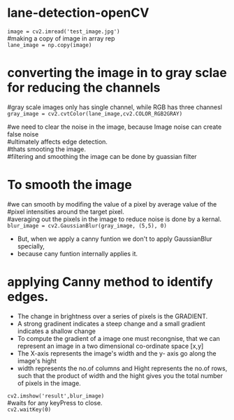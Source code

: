 # lane-detection-openCV

```image = cv2.imread('test_image.jpg')``` </br>
#making a copy of image in array rep </br>
```lane_image = np.copy(image)```
# converting the image in to gray sclae for reducing the channels </br>
#gray scale images only has single channel, while RGB has three channesl </br>
```gray_image = cv2.cvtColor(lane_image,cv2.COLOR_RGB2GRAY)``` </br>

#we need to clear the noise in the image, because Image noise can create false noise </br>
#ultimately affects edge detection. </br>
#thats smooting the image. </br>
#filtering and smoothing the image can be done by guassian filter </br>

# To smooth the image </br>
#we can smooth by modifing the value of a pixel by average value of the </br>
#pixel intensities around the target pixel. </br>
#averaging out the pixels in the image to reduce noise is done by a kernal. </br>
```blur_image = cv2.GaussianBlur(gray_image, (5,5), 0)``` </br>
- But, when we apply a canny funtion we don't to apply GaussianBlur specially, </br>
- because cany funtion internally applies it. </br>

# applying Canny method to identify edges. </br>
- The change in brightness over a series of pixels is the GRADIENT. </br>
- A strong gradinent indicates a steep change and a small gradient indicates a shallow change </br> 
- To compute the gradient of a image one must recongnise, that we can represent an image in a two dimensional co-ordinate space [x,y]
- The X-axis represents the image's width and the y- axis go along the image's hight
- width represents the no.of columns and Hight represents the no.of rows, such that the product of width and the hight 
gives you the total number of pixels in the image.
 
```cv2.imshow('result',blur_image)``` </br>
#waits for any keyPress to close. </br>
```cv2.waitKey(0)``` </br>
